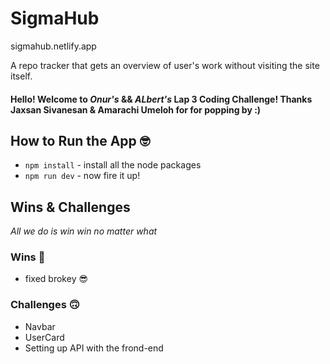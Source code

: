 # SigmaHub
sigmahub.netlify.app

A repo tracker that gets an overview of user's work without visiting the site itself.

#### Hello! Welcome to _Onur's_ && _ALbert's_ Lap 3 Coding Challenge! Thanks **Jaxsan Sivanesan & Amarachi Umeloh** for for popping by :)

## How to Run the App :nerd_face:

- `npm install` - install all the node packages
- `npm run dev` - now fire it up!

## Wins & Challenges

_All we do is win win no matter what_

### Wins :muscle:

- fixed brokey :sunglasses:

### Challenges :upside_down_face:

- Navbar
- UserCard
- Setting up API with the frond-end
